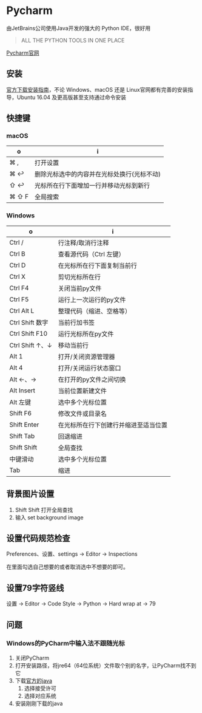 # Pycharm

由JetBrains公司使用Java开发的强大的 Python IDE，很好用

> ALL THE PYTHON TOOLS IN ONE PLACE

[Pycharm官网](https://www.jetbrains.com/pycharm/)

## 安装

[官方下载安装指南](https://www.jetbrains.com/pycharm/download/)，不论 Windows、macOS 还是 Linux官网都有完善的安装指导，Ubuntu 16.04 及更高版甚至支持通过命令安装

## 快捷键

### macOS

o | i
-|-
⌘ , | 打开设置
⌘ ↩︎ | 删除光标选中的内容并在光标处换行(光标不动)
⇧ ↩︎ | 光标所在行下面增加一行并移动光标到新行
⌘ ⇧ F | 全局搜索

### Windows

o | i
-|-
Ctrl /   | 行注释/取消行注释
Ctrl B | 查看源代码（Ctrl 左键）
Ctrl D | 在光标所在行下面复制当前行
Ctrl X | 剪切光标所在行
Ctrl F4 | 关闭当前py文件
Ctrl F5 | 运行上一次运行的py文件
Ctrl Alt L | 整理代码（缩进、空格等）
Ctrl Shift 数字 | 当前行加书签
Ctrl Shift F10 | 运行光标所在py文件
Ctrl Shift ↑、↓ | 移动当前行
Alt 1 | 打开/关闭资源管理器
Alt 4 | 打开/关闭运行状态窗口
Alt ←、→ | 在打开的py文件之间切换
Alt Insert | 当前位置新建文件
Alt 左键 | 选中多个光标位置
Shift F6 | 修改文件或目录名
Shift Enter | 在光标所在行下创建行并缩进至适当位置
Shift Tab | 回退缩进
Shift Shift | 全局查找
中键滑动 | 选中多个光标位置
Tab | 缩进

## 背景图片设置

1. Shift Shift 打开全局查找
2. 输入 set background image

## 设置代码规范检查

Preferences、设置、settings -> Editor -> Inspections

在里面勾选自己想要的或者取消选中不想要的即可。

## 设置79字符竖线

设置 -> Editor -> Code Style -> Python -> Hard wrap at -> 79

## 问题

### Windows的PyCharm中输入法不跟随光标

1. 关闭PyCharm
2. 打开安装路径，将jre64（64位系统）文件取个别的名字，让PyCharm找不到它
3. 下载[官方的java](https://www.oracle.com/technetwork/java/javase/downloads/jre8-downloads-2133155.html)
    1. 选择接受许可
    2. 选择对应系统
4. 安装刚刚下载的java